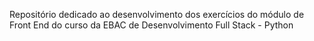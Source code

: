 Repositório dedicado ao desenvolvimento dos exercícios do módulo de Front End do curso da EBAC de Desenvolvimento Full Stack - Python
